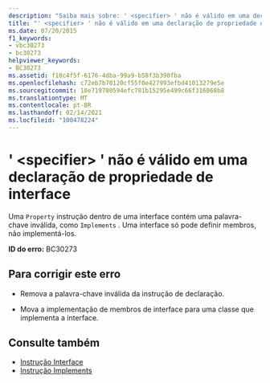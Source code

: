 ```yaml
---
description: "Saiba mais sobre: ' <specifier> ' não é válido em uma declaração de propriedade de interface"
title: "' <specifier> ' não é válido em uma declaração de propriedade de interface"
ms.date: 07/20/2015
f1_keywords:
- vbc30273
- bc30273
helpviewer_keywords:
- BC30273
ms.assetid: f10c4f5f-6176-4dba-99a9-b58f3b390fba
ms.openlocfilehash: c72eb7b70120cf55f0e427993efbd41013279e5e
ms.sourcegitcommit: 10e719780594efc781b15295e499c66f316068b8
ms.translationtype: MT
ms.contentlocale: pt-BR
ms.lasthandoff: 02/14/2021
ms.locfileid: "100478224"
---
```

# <a name="specifier-is-not-valid-on-an-interface-property-declaration"></a>' \<specifier> ' não é válido em uma declaração de propriedade de interface

Uma `Property` instrução dentro de uma interface contém uma palavra-chave inválida, como `Implements` . Uma interface só pode definir membros, não implementá-los.  
  
 **ID do erro:** BC30273  
  
## <a name="to-correct-this-error"></a>Para corrigir este erro  
  
- Remova a palavra-chave inválida da instrução de declaração.  
  
- Mova a implementação de membros de interface para uma classe que implementa a interface.  
  
## <a name="see-also"></a>Consulte também

- [Instrução Interface](../language-reference/statements/interface-statement.md)
- [Instrução Implements](../language-reference/statements/implements-statement.md)
